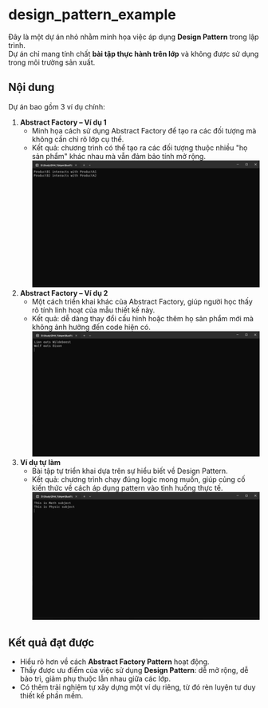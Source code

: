 # design_pattern_example

Đây là một dự án nhỏ nhằm minh họa việc áp dụng **Design Pattern** trong lập trình.  
Dự án chỉ mang tính chất **bài tập thực hành trên lớp** và không được sử dụng trong môi trường sản xuất.

## Nội dung

Dự án bao gồm 3 ví dụ chính:

1. **Abstract Factory – Ví dụ 1**  
   - Minh họa cách sử dụng Abstract Factory để tạo ra các đối tượng mà không cần chỉ rõ lớp cụ thể.  
   - Kết quả: chương trình có thể tạo ra các đối tượng thuộc nhiều "họ sản phẩm" khác nhau mà vẫn đảm bảo tính mở rộng.
![alt text](image.png)
2. **Abstract Factory – Ví dụ 2**  
   - Một cách triển khai khác của Abstract Factory, giúp người học thấy rõ tính linh hoạt của mẫu thiết kế này.  
   - Kết quả: dễ dàng thay đổi cấu hình hoặc thêm họ sản phẩm mới mà không ảnh hưởng đến code hiện có.
![alt text](image-1.png)
3. **Ví dụ tự làm**  
   - Bài tập tự triển khai dựa trên sự hiểu biết về Design Pattern.  
   - Kết quả: chương trình chạy đúng logic mong muốn, giúp củng cố kiến thức về cách áp dụng pattern vào tình huống thực tế.
![alt text](image-2.png)
## Kết quả đạt được

- Hiểu rõ hơn về cách **Abstract Factory Pattern** hoạt động.  
- Thấy được ưu điểm của việc sử dụng **Design Pattern**: dễ mở rộng, dễ bảo trì, giảm phụ thuộc lẫn nhau giữa các lớp.  
- Có thêm trải nghiệm tự xây dựng một ví dụ riêng, từ đó rèn luyện tư duy thiết kế phần mềm.